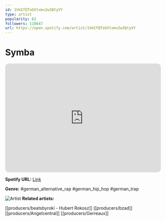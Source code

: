 ```yaml
---
id: 1VmIfQToGVtxmv2w3QtyVY
type: artist
popularity: 62
followers: 118647
url: https://open.spotify.com/artist/1VmIfQToGVtxmv2w3QtyVY
---
```

# Symba

<iframe style="border-radius:12px" src="https://open.spotify.com/embed/artist/1VmIfQToGVtxmv2w3QtyVY" width="100%" height="352" frameBorder="0" allowfullscreen="" allow="autoplay; clipboard-write; encrypted-media; fullscreen; picture-in-picture" loading="lazy"></iframe>

**Spotify URL:** [Link](https://open.spotify.com/artist/1VmIfQToGVtxmv2w3QtyVY)

**Genre:**  #german_alternative_rap #german_hip_hop #german_trap

![Artist](https://i.scdn.co/image/ab6761610000e5eb02510ec48e711baaa157abd0)
**Related artists:**

[[producers/beatsbyroki - Hubert Rokosz]]
[[producers/bzad]]
[[producers/Angelcentral]]
[[producers/Gerreaux]]
